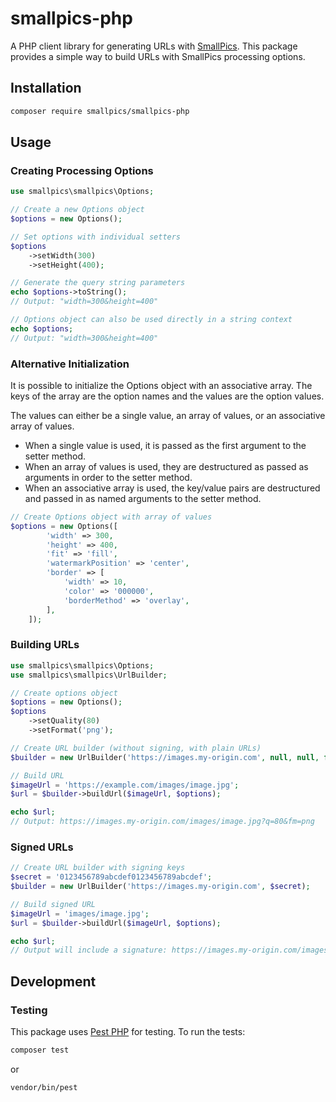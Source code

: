 # smallpics-php

A PHP client library for generating URLs with [SmallPics](https://www.smallpics.io). This package provides a simple way to build URLs with SmallPics processing options.

## Installation

```bash
composer require smallpics/smallpics-php
```

## Usage

### Creating Processing Options

```php
use smallpics\smallpics\Options;

// Create a new Options object
$options = new Options();

// Set options with individual setters
$options
    ->setWidth(300)
    ->setHeight(400);

// Generate the query string parameters
echo $options->toString();
// Output: "width=300&height=400"

// Options object can also be used directly in a string context
echo $options;
// Output: "width=300&height=400"
```

### Alternative Initialization

It is possible to initialize the Options object with an associative array. The keys of the array are the option names and the values are the option values.

The values can either be a single value, an array of values, or an associative array of values.

- When a single value is used, it is passed as the first argument to the setter method.
- When an array of values is used, they are destructured as passed as arguments in order to the setter method.
- When an associative array is used, the key/value pairs are destructured and passed in as named arguments to the setter method.

```php
// Create Options object with array of values
$options = new Options([
		'width' => 300,
		'height' => 400,
		'fit' => 'fill',
		'watermarkPosition' => 'center',
		'border' => [
			'width' => 10,
			'color' => '000000',
			'borderMethod' => 'overlay',
		],
	]);
```

### Building URLs

```php
use smallpics\smallpics\Options;
use smallpics\smallpics\UrlBuilder;

// Create options object
$options = new Options();
$options
    ->setQuality(80)
    ->setFormat('png');

// Create URL builder (without signing, with plain URLs)
$builder = new UrlBuilder('https://images.my-origin.com', null, null, false);

// Build URL
$imageUrl = 'https://example.com/images/image.jpg';
$url = $builder->buildUrl($imageUrl, $options);

echo $url;
// Output: https://images.my-origin.com/images/image.jpg?q=80&fm=png
```

### Signed URLs

```php
// Create URL builder with signing keys
$secret = '0123456789abcdef0123456789abcdef';
$builder = new UrlBuilder('https://images.my-origin.com', $secret);

// Build signed URL
$imageUrl = 'images/image.jpg';
$url = $builder->buildUrl($imageUrl, $options);

echo $url;
// Output will include a signature: https://images.my-origin.com/images/image.jpg?signature=[signature]
```

## Development

### Testing

This package uses [Pest PHP](https://pestphp.com/) for testing. To run the tests:

```bash
composer test
```

or

```bash
vendor/bin/pest
```
